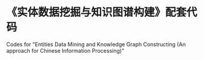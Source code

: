 《实体数据挖掘与知识图谱构建》配套代码
=======

Codes for "Entities Data Mining and Knowledge Graph Constructing (An approach for Chinese Information Processing)"
